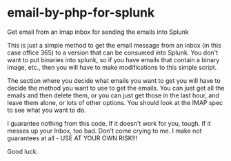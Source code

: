 # email-by-php-for-splunk
Get email from an imap inbox for sending the emails into Splunk

This is just a simple method to get the email message from an inbox (in this case office 365) to a version that can be consumed into Splunk. You don't want to put binaries into splunk, so if you have emails that contain a binary image, etc., then you will have to make modifications to this simple script. 

The section where you decide what emails you want to get you will have to decide the method you want to use to get the emails. You can just get all the emails and then delete them, or you can just get those in the last hour, and leave them alone, or lots of other options. You should look at the IMAP spec to see what you want to do.

I guarantee nothing from this code. If it doesn't work for you, tough. If it messes up your Inbox, too bad. Don't come crying to me. I make not guarantees at all - USE AT YOUR OWN RISK!!!

Good luck.

